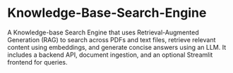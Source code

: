# Knowledge-Base-Search-Engine
A Knowledge-base Search Engine that uses Retrieval-Augmented Generation (RAG) to search across PDFs and text files, retrieve relevant content using embeddings, and generate concise answers using an LLM. It includes a backend API, document ingestion, and an optional Streamlit frontend for queries.
